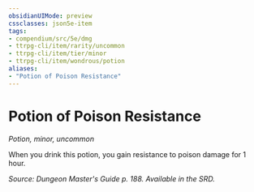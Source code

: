 ```yaml
---
obsidianUIMode: preview
cssclasses: json5e-item
tags:
- compendium/src/5e/dmg
- ttrpg-cli/item/rarity/uncommon
- ttrpg-cli/item/tier/minor
- ttrpg-cli/item/wondrous/potion
aliases: 
- "Potion of Poison Resistance"
---
```

# Potion of Poison Resistance
*Potion, minor, uncommon*  


When you drink this potion, you gain resistance to poison damage for 1 hour.

*Source: Dungeon Master's Guide p. 188. Available in the SRD.*
